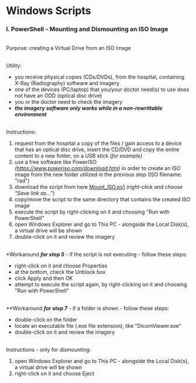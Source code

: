 # Windows Scripts

### I. PowerShell - Mounting and Dismounting an ISO Image

<br>Purpose: creating a Virtual Drive from an ISO Image

<br>Utility: 
- you receive physical copies (CDs/DVDs), from the hospital, containing X-Ray (Radiography) software and imagery
- one of the devices (PC/laptop) that you/your doctor need(s) to use does not have an ODD (optical disc drive)
- you or the doctor need to check the imagery
- ***the imagery software only works while in a non-rewrittable environment***

<br>Instructions:
1. request from the hospital a copy of the files / gain access to a device that has an optical disc drive, insert the CD/DVD and copy the entire content to a new folder, on a USB stick *(for example)*
2. use a free software like PowerISO *(https://www.poweriso.com/download.htm)* in order to create an ISO image from the new folder utilized in the previous step (ISO filename: "rad")
3. download the script from here [Mount_ISO.ps1](https://raw.githubusercontent.com/RomulusMirauta/Windows-Scripts/main/PowerShell_MountDismount_DiskImageISO/Mount_ISO.ps1) *(right-click and choose "Save link as...")*
4. copy/move the script to the same directory that contains the created ISO image
5. execute the script by right-clicking on it and choosing "Run with PowerShell"
6. open Windows Explorer and go to This PC - alongside the Local Disk(s), a virtual drive will be shown
7. double-click on it and review the imagery

<br>*Workaround ***for step 5*** - if the script is not executing - follow these steps:
- right-click on it and choose Properties
- at the bottom, check the Unblock box
- click Apply and then OK
- attempt to execute the script again, by right-clicking on it and choosing "Run with PowerShell"

<br>**Workaround ***for step 7*** - if a folder is shown - follow these steps:
- double-click on the folder
- locate an executable file (.exe file extension), like "DicomViewer.exe"
- double-click on it and review the imagery

<br>Instructions - only for dismounting:
1. open Windows Explorer and go to This PC - alongside the Local Disk(s), a virtual drive will be shown
2. right-click on it and choose Eject
